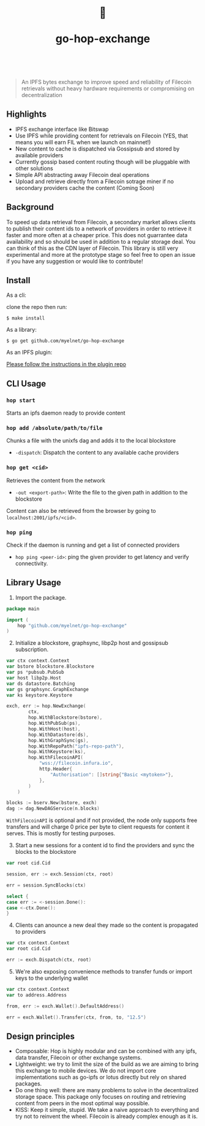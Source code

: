 <h1 align="center"> 
	<br>
	  	🐸
	<br>
	<br>
	go-hop-exchange
	<br>
	<br>
	<br>
</h1>

> An IPFS bytes exchange to improve speed and reliability of Filecoin retrievals without
> heavy hardware requirements or compromising on decentralization

## Highlights

- IPFS exchange interface like Bitswap
- Use IPFS while providing content for retrievals on Filecoin (YES, that means you will earn FIL when we launch on mainnet!)
- New content to cache is dispatched via Gossipsub and stored by available providers
- Currently gossip based content routing though will be pluggable with other solutions
- Simple API abstracting away Filecoin deal operations
- Upload and retrieve directly from a Filecoin sotrage miner if no secondary providers cache the content (Coming Soon)

## Background

To speed up data retrieval from Filecoin, a secondary market allows clients to publish their content ids to a network of providers
in order to retrieve it faster and more often at a cheaper price. This does not guarrantee data availability and so should be used
in addition to a regular storage deal. You can think of this as the CDN layer of Filecoin. This library is still very experimental 
and more at the prototype stage so feel free to open an issue if you have any suggestion or would like to contribute!

## Install

As a cli:

clone the repo then run:
```
$ make install
```

As a library:

```
$ go get github.com/myelnet/go-hop-exchange
```

As an IPFS plugin:

[Please follow the instructions in the plugin repo](https://github.com/myelnet/go-ipfs-hop-plugin)

## CLI Usage

### `hop start`

Starts an ipfs daemon ready to provide content

### `hop add /absolute/path/to/file`

Chunks a file with the unixfs dag and adds it to the local blockstore

- `-dispatch`: Dispatch the content to any available cache providers

### `hop get <cid>`

Retrieves the content from the network

- `-out <export-path>`: Write the file to the given path in addition to the blockstore

Content can also be retrieved from the browser by going to `localhost:2001/ipfs/<cid>`.

### `hop ping`

Check if the daemon is running and get a list of connected providers

- `hop ping <peer-id>`: ping the given provider to get latency and verify connectivity.

## Library Usage

1. Import the package.

```go
package main

import (
	hop "github.com/myelnet/go-hop-exchange"
)

```

2. Initialize a blockstore, graphsync, libp2p host and gossipsub subscription.

```go
var ctx context.Context
var bstore blockstore.Blockstore
var ps *pubsub.PubSub
var host libp2p.Host
var ds datastore.Batching
var gs graphsync.GraphExchange
var ks keystore.Keystore

exch, err := hop.NewExchange(
		ctx,
		hop.WithBlockstore(bstore),
		hop.WithPubSub(ps),
		hop.WithHost(host),
		hop.WithDatastore(ds),
		hop.WithGraphSync(gs),
		hop.WithRepoPath("ipfs-repo-path"),
		hop.WithKeystore(ks),
		hop.WithFilecoinAPI(
			"wss://filecoin.infura.io",
			http.Header{
				"Authorisation": []string{"Basic <mytoken>"},
			},
		)
	)

blocks := bserv.New(bstore, exch)
dag := dag.NewDAGService(n.blocks)

```
`WithFilecoinAPI` is optional and if not provided, the node only supports free transfers
and will charge 0 price per byte to client requests for content it serves. This is mostly
for testing purposes.

3. Start a new sessions for a content id to find the providers and sync the blocks to the blockstore

```go
var root cid.Cid

session, err := exch.Session(ctx, root)

err = session.SyncBlocks(ctx)

select {
case err := <-session.Done():
case <-ctx.Done():
}
```

4. Clients can anounce a new deal they made so the content is propagated to providers

```go
var ctx context.Context
var root cid.Cid

err := exch.Dispatch(ctx, root)
```

5. We're also exposing convenience methods to transfer funds or import keys to the underlying wallet

```go
var ctx context.Context
var to address.Address

from, err := exch.Wallet().DefaultAddress() 

err = exch.Wallet().Transfer(ctx, from, to, "12.5")
```

## Design principles

- Composable: Hop is highly modular and can be combined with any ipfs, data transfer, Filecoin or other exchange systems.
- Lightweight: we try to limit the size of the build as we are aiming to bring this exchange to mobile devices. We do not import core implementations such as go-ipfs or lotus directly but rely on shared packages.
- Do one thing well: there are many problems to solve in the decentralized storage space. This package only focuses on
  routing and retrieving content from peers in the most optimal way possible.
- KISS: Keep it simple, stupid. We take a naive approach to everything and try not to reinvent the wheel. Filecoin is already complex enough as it is.
